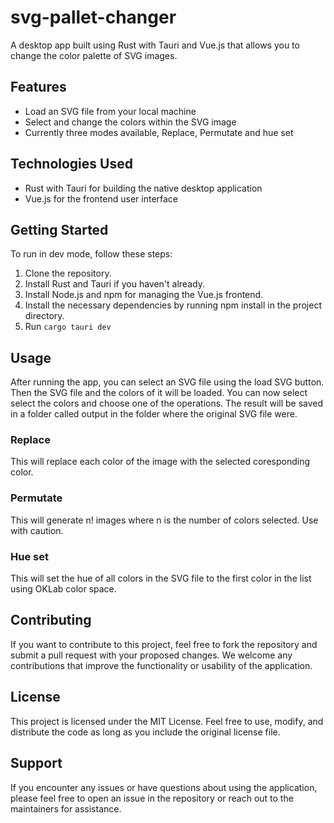 # svg-pallet-changer

A desktop app built using Rust with Tauri and Vue.js that allows you to change the color palette of SVG images.

## Features

- Load an SVG file from your local machine
- Select and change the colors within the SVG image
- Currently three modes available, Replace, Permutate and hue set

## Technologies Used

- Rust with Tauri for building the native desktop application
- Vue.js for the frontend user interface

## Getting Started

To run in dev mode, follow these steps:

1. Clone the repository.
2. Install Rust and Tauri if you haven't already.
3. Install Node.js and npm for managing the Vue.js frontend.
4. Install the necessary dependencies by running npm install in the project directory.
5. Run `cargo tauri dev`

## Usage

After running the app, you can select an SVG file using the load SVG button. Then the SVG file and the colors of it will be loaded. You can now select select the colors and choose one of the operations. The result will be saved in a folder called output in the folder where the original SVG file were.

### Replace

This will replace each color of the image with the selected coresponding color. 

### Permutate

This will generate n! images where n is the number of colors selected. Use with caution.

### Hue set

This will set the hue of all colors in the SVG file to the first color in the list using OKLab color space.

## Contributing

If you want to contribute to this project, feel free to fork the repository and submit a pull request with your proposed changes. We welcome any contributions that improve the functionality or usability of the application.

## License

This project is licensed under the MIT License. Feel free to use, modify, and distribute the code as long as you include the original license file.

## Support

If you encounter any issues or have questions about using the application, please feel free to open an issue in the repository or reach out to the maintainers for assistance.
